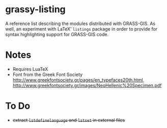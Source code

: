 grassy-listing
==============

A reference list describing the modules distributed with GRASS-GIS. As well,
an experiment with LaTeX’ `listings` package in order to provide for syntax
highlighting support for GRASS-GIS code.

Notes
=====

* Requires LuaTeX
* Font from the Greek Font Society <http://www.greekfontsociety.gr/pages/en_typefaces20th.html>, <http://www.greekfontsociety.gr/images/NeoHellenic%20Specimen.pdf>

To Do
=====

* ~~extract `lstdefinelanguage` and `lstset` in external files~~
